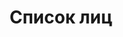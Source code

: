 ---
title: Список лиц
description: РГАСПИ, ф.17, оп.171, дело 413, лист 373
images:
- /disk/pictures/v05/17-171-413-373.jpg
- /disk/pictures/v05/17-171-413-374.jpg
- /disk/pictures/v05/17-171-413-375.jpg
---